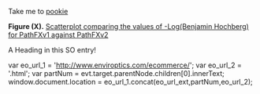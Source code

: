 Take me to [pookie](#1)




**Figure (X).** [Scatterplot comparing the values of -Log(Benjamin Hochberg) for PathFXv1 against PathFXv2][1]

<a name="head1234"></a>A Heading in this SO entry!

[1]: https://htmlpreview.github.io/?

[2]: https://github.com/aryastark5/web_bench/blob/gh-pages/display_files/

[3]: output_benchmark_general_results/Difference_in_-Log_Benjamini-Hochberg_between_Version_2_and_Version_1_of_PathFX_for_each_CUI-Drug_Record.html

  var eo_url_1 = 'http://www.enviroptics.com/ecommerce/';
  var eo_url_2 = '.html';
  var partNum = evt.target.parentNode.children[0].innerText;
  window.document.location = eo_url_1.concat(eo_url_ext,partNum,eo_url_2);










<a name="1"></a>
